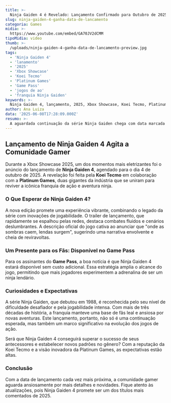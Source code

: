 ```yaml
---
title: >-
  Ninja Gaiden 4 é Revelado: Lançamento Confirmado para Outubro de 2025
slug: ninja-gaiden-4-ganha-data-de-lancamento
categoria: Games
midia: >-
  https://www.youtube.com/embed/GA70JV2dCMM
tipoMidia: video
thumb: >-
  /uploads/ninja-gaiden-4-ganha-data-de-lancamento-preview.jpg
tags:
  - 'Ninja Gaiden 4'
  - 'lanamento'
  - '2025'
  - 'Xbox Showcase'
  - 'Koei Tecmo'
  - 'Platinum Games'
  - 'Game Pass'
  - 'jogos de ao'
  - 'franquia Ninja Gaiden'
keywords: >-
  Ninja Gaiden 4, lançamento, 2025, Xbox Showcase, Koei Tecmo, Platinum Games, Game Pass, jogos de ação, franquia Ninja Gaiden
author: Ana Luiza
data: '2025-06-08T17:28:09.000Z'
resumo: >-
  A aguardada continuação da série Ninja Gaiden chega com data marcada para 4 de outubro de 2025, conforme anúncio na Xbox Showcase. Desenvolvido pela Koei Tecmo em parceria com a Platinum Games, o jogo promete inovação e adrenalina.
---
```


## Lançamento de Ninja Gaiden 4 Agita a Comunidade Gamer

Durante a Xbox Showcase 2025, um dos momentos mais eletrizantes foi o anúncio do lançamento de **Ninja Gaiden 4**, agendado para o dia 4 de outubro de 2025. A revelação foi feita pela **Koei Tecmo** em colaboração com a **Platinum Games**, duas gigantes da indústria que se uniram para reviver a icônica franquia de ação e aventura ninja.

### O Que Esperar de Ninja Gaiden 4?

A nova edição promete uma experiência vibrante, combinando o legado da série com inovações de jogabilidade. O trailer de lançamento, que rapidamente se espalhou pelas redes, destaca combates fluidos e cenários deslumbrantes. A descrição oficial do jogo cativa ao anunciar que "onde as sombras caem, lendas surgem", sugerindo uma narrativa envolvente e cheia de reviravoltas.

### Um Presente para os Fãs: Disponível no Game Pass

Para os assinantes do **Game Pass**, a boa notícia é que Ninja Gaiden 4 estará disponível sem custo adicional. Essa estratégia amplia o alcance do jogo, permitindo que mais jogadores experimentem a adrenalina de ser um ninja lendário.

### Curiosidades e Expectativas

A série Ninja Gaiden, que debutou em 1988, é reconhecida pelo seu nível de dificuldade desafiador e pela jogabilidade intensa. Com mais de três décadas de história, a franquia manteve uma base de fãs leal e ansiosa por novas aventuras. Este lançamento, portanto, não só é uma continuação esperada, mas também um marco significativo na evolução dos jogos de ação.

Será que Ninja Gaiden 4 conseguirá superar o sucesso de seus antecessores e estabelecer novos padrões no gênero? Com a reputação da Koei Tecmo e a visão inovadora da Platinum Games, as expectativas estão altas.

### Conclusão

Com a data de lançamento cada vez mais próxima, a comunidade gamer aguarda ansiosamente por mais detalhes e novidades. Fique atento às atualizações, pois Ninja Gaiden 4 promete ser um dos títulos mais comentados de 2025.
